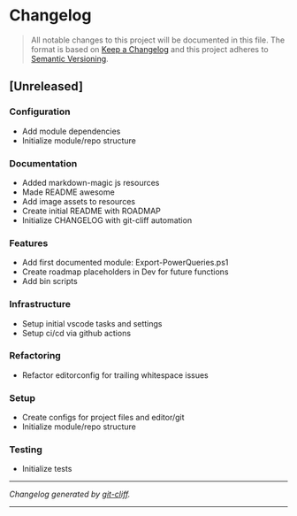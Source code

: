 # Changelog

> All notable changes to this project will be documented in this file. The format is based on
[Keep a Changelog](http://keepachangelog.com/) and this project adheres to
[Semantic Versioning](http://semver.org/).

## [Unreleased]

### Configuration

- Add module dependencies
- Initialize module/repo structure

### Documentation

- Added markdown-magic js resources
- Made README awesome
- Add image assets to resources
- Create initial README with ROADMAP
- Initialize CHANGELOG with git-cliff automation

### Features

- Add first documented module: Export-PowerQueries.ps1
- Create roadmap placeholders in Dev for future functions
- Add bin scripts

### Infrastructure

- Setup initial vscode tasks and settings
- Setup ci/cd via github actions

### Refactoring

- Refactor editorconfig for trailing whitespace issues

### Setup

- Create configs for project files and editor/git
- Initialize module/repo structure

### Testing

- Initialize tests

***
*Changelog generated by [git-cliff](https://github.com/orhun/git-cliff).*
***
